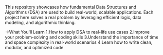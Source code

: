 This repository showcases how fundamental Data Structures and Algorithms (DSA) are used to build real-world, scalable applications. Each project here solves a real problem by leveraging efficient logic, data modeling, and algorithmic thinking.

->What You'll Learn
1.How to apply DSA to real-life use cases
2.Improve your problem-solving and coding skills
3.Understand the importance of time and space complexity in real-world scenarios
4.Learn how to write clean, modular, and optimized code
